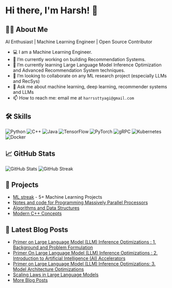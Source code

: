 # Hi there, I'm Harsh! 👋 

## 🧑‍💻 About Me
AI Enthusiast | Machine Learning Engineer | Open Source Contributor

- 💻 I am a Machine Learning Engineer.
- 🔭 I’m currently working on building Recommendation Systems.
- 🌱 I’m currently learning Large Language Model Inference Optimization and Advanced Recommendation System techniques.
- 👯 I’m looking to collaborate on any ML research project (especially LLMs and RecSys)
- 💬 Ask me about machine learning, deep learning, recommender systems and LLMs
- 📫 How to reach me: email me at `harrssttyagi@gmail.com`




## 🛠 Skills

![Python](https://img.shields.io/badge/Python-3776AB?style=for-the-badge&logo=python&logoColor=white)
![C++](https://img.shields.io/badge/C++-00599C?style=for-the-badge&logo=cplusplus&logoColor=white)
![Java](https://img.shields.io/badge/Java-007396?style=for-the-badge&logo=java&logoColor=white)
![TensorFlow](https://img.shields.io/badge/TensorFlow-FF6F00?style=for-the-badge&logo=tensorflow&logoColor=white)
![PyTorch](https://img.shields.io/badge/PyTorch-EE4C2C?style=for-the-badge&logo=pytorch&logoColor=white)
![gRPC](https://img.shields.io/badge/gRPC-0078D7?style=for-the-badge&logo=grpc&logoColor=white)
![Kubernetes](https://img.shields.io/badge/Kubernetes-326CE5?style=for-the-badge&logo=kubernetes&logoColor=white)
![Docker](https://img.shields.io/badge/Docker-2496ED?style=for-the-badge&logo=docker&logoColor=white)


## 📈 GitHub Stats

![GitHub Stats](https://github-readme-stats.vercel.app/api?username=haaarrsssh&show_icons=true)
![GitHub Streak](https://github-readme-streak-stats.herokuapp.com/?user=haaarrsssh)

## 🚀 Projects

- [ML streak](https://github.com/haaarrsssh/ml) - 5+ Machine Learning Projects
- [Notes and code for Programming Massively Parallel Processors](https://github.com/harrrsssh/PMPP_notes)
- [Algorithms and Data Structures](https://github.com/haaarrsssh/algorithms_and_data_structures)
- [Modern C++ Concepts](https://github.com/haaarrsssh/modern-cpp-concepts)

## 🌱 Latest Blog Posts

- [Primer on Large Language Model (LLM) Inference Optimizations : 1. Background and Problem Formulation](https://haaarrsssh.github.io/posts/LLM_inference_1/)
- [Primer On Large Language Model (LLM) Inference Optimizations : 2. Introduction to Artificial Intelligence (AI) Accelerators](https://haaarrsssh.github.io/posts/LLM_inference_2)
- [Primer on Large Language Model (LLM) Inference Optimizations: 3. Model Architecture Optimizations](https://haaarrsssh.github.io/posts/model_architecture_optimizations/)
- [Scaling Laws in Large Language Models](https://haaarrrsssh.github.io/posts/scaling_laws/)
- [More Blog Posts](https://mandliya.com)


<!--
**haaarrsssh/haaarrsssh** is a ✨ _special_ ✨ repository because its `README.md` (this file) appears on your GitHub profile.

Here are some ideas to get you started:


-->
